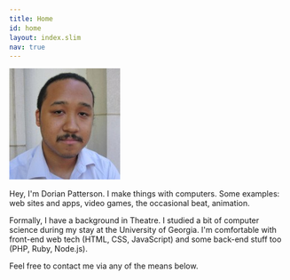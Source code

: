 ```yaml
---
title: Home
id: home
layout: index.slim
nav: true
---
```

<img src="/img/gravatar.jpg" width="200" height="200">

Hey, I'm Dorian Patterson. I make things with computers. Some examples: web sites and 
apps, video games, the occasional beat, animation.

Formally, I have a background in Theatre. I studied a bit of computer
science during my stay at the University of Georgia. I'm comfortable
with front-end web tech (HTML, CSS, JavaScript) and some back-end stuff
too (PHP, Ruby, Node.js).

Feel free to contact me via any of the means below.
